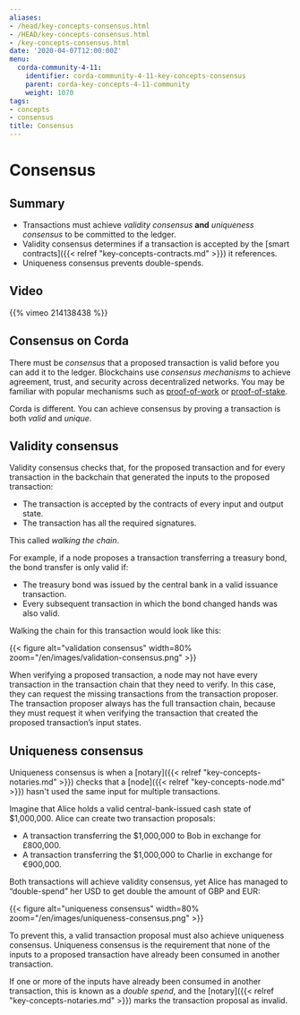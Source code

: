 ```yaml
---
aliases:
- /head/key-concepts-consensus.html
- /HEAD/key-concepts-consensus.html
- /key-concepts-consensus.html
date: '2020-04-07T12:00:00Z'
menu:
  corda-community-4-11:
    identifier: corda-community-4-11-key-concepts-consensus
    parent: corda-key-concepts-4-11-community
    weight: 1070
tags:
- concepts
- consensus
title: Consensus
---
```


# Consensus

## Summary

* Transactions must achieve *validity consensus* **and** *uniqueness consensus* to be committed to the ledger.
* Validity consensus determines if a transaction is accepted by the [smart contracts]({{< relref "key-concepts-contracts.md" >}}) it references.
* Uniqueness consensus prevents double-spends.

## Video

{{% vimeo 214138438 %}}

## Consensus on Corda
There must be *consensus* that a proposed transaction is valid before you can add it to the ledger. Blockchains use *consensus mechanisms* to achieve agreement, trust, and security across decentralized networks. You may be familiar with popular mechanisms such as [proof-of-work](https://www.investopedia.com/terms/p/proof-work.asp) or [proof-of-stake](https://www.investopedia.com/terms/p/proof-stake-pos.asp).

Corda is different. You can achieve consensus by proving a transaction is both *valid* and *unique*.

## Validity consensus

Validity consensus checks that, for the proposed transaction and for every transaction in the backchain that generated the inputs to the proposed transaction:

* The transaction is accepted by the contracts of every input and output state.
* The transaction has all the required signatures.

This called *walking the chain*.

For example, if a node proposes a transaction
transferring a treasury bond, the bond transfer is only valid if:

* The treasury bond was issued by the central bank in a valid issuance transaction.
* Every subsequent transaction in which the bond changed hands was also valid.

Walking the chain for this transaction would look like this:

{{< figure alt="validation consensus" width=80% zoom="/en/images/validation-consensus.png" >}}

When verifying a proposed transaction, a node may not have every transaction in the transaction chain that they
need to verify. In this case, they can request the missing transactions from the transaction proposer. The
transaction proposer always has the full transaction chain, because they must request it when
verifying the transaction that created the proposed transaction’s input states.

## Uniqueness consensus

Uniqueness consensus is when a [notary]({{< relref "key-concepts-notaries.md" >}}) checks that a [node]({{< relref "key-concepts-node.md" >}}) hasn't used the same input for multiple transactions.

Imagine that Alice holds a valid central-bank-issued cash state of $1,000,000. Alice can create two transaction
proposals:

* A transaction transferring the $1,000,000 to Bob in exchange for £800,000.
* A transaction transferring the $1,000,000 to Charlie in exchange for €900,000.

Both transactions will achieve validity consensus, yet Alice has managed to “double-spend” her USD to get double the amount of GBP and EUR:

{{< figure alt="uniqueness consensus" width=80% zoom="/en/images/uniqueness-consensus.png" >}}

To prevent this, a valid transaction proposal must also achieve uniqueness consensus. Uniqueness consensus is the
requirement that none of the inputs to a proposed transaction have already been consumed in another transaction.

If one or more of the inputs have already been consumed in another transaction, this is known as a *double spend*,
and the [notary]({{< relref "key-concepts-notaries.md" >}}) marks the transaction proposal as invalid.


